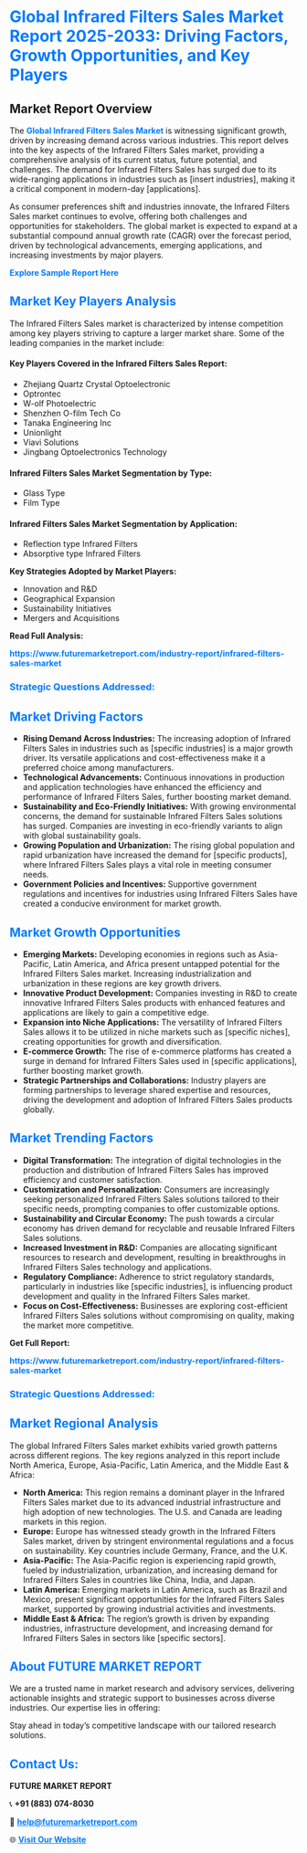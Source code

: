 <h1 style="color: #007BFF;">Global Infrared Filters Sales Market Report 2025-2033: Driving Factors, Growth Opportunities, and Key Players</h1>

<section id="overview">
<h2>Market Report Overview</h2>
<p>The <a href="https://www.futuremarketreport.com/industry-report/infrared-filters-sales-market" style="color: #007BFF; text-decoration: none;"><strong>Global Infrared Filters Sales Market</strong></a> is witnessing significant growth, driven by increasing demand across various industries. This report delves into the key aspects of the Infrared Filters Sales market, providing a comprehensive analysis of its current status, future potential, and challenges. The demand for Infrared Filters Sales has surged due to its wide-ranging applications in industries such as [insert industries], making it a critical component in modern-day [applications].</p>
<p>As consumer preferences shift and industries innovate, the Infrared Filters Sales market continues to evolve, offering both challenges and opportunities for stakeholders. The global market is expected to expand at a substantial compound annual growth rate (CAGR) over the forecast period, driven by technological advancements, emerging applications, and increasing investments by major players.</p>
</section>

<section id="overview">
<p><a href="https://www.futuremarketreport.com/request-sample/reportId=104231" style="color: #007BFF; text-decoration: none;"><strong>Explore Sample Report Here</strong></a></p>
</section>

<section id="key-players">
<h2 style="color: #007BFF;">Market Key Players Analysis</h2>
<p>The Infrared Filters Sales market is characterized by intense competition among key players striving to capture a larger market share. Some of the leading companies in the market include:</p>
<h4>Key Players Covered in the Infrared Filters Sales Report:</h4>
<ul><li>Zhejiang Quartz Crystal Optoelectronic</li><li>Optrontec</li><li>W-olf Photoelectric</li><li>Shenzhen O-film Tech Co</li><li>Tanaka Engineering Inc</li><li>Unionlight</li><li>Viavi Solutions</li><li>Jingbang Optoelectronics Technology</li></ul>
<h4>Infrared Filters Sales Market Segmentation by Type:</h4>
<ul><li>Glass Type</li><li>Film Type</li></ul>

<h4>Infrared Filters Sales Market Segmentation by Application:</h4>
<ul><li>Reflection type Infrared Filters</li><li>Absorptive type Infrared Filters</li></ul>
<p><strong>Key Strategies Adopted by Market Players:</strong></p>
<ul>
<li>Innovation and R&D</li>
<li>Geographical Expansion</li>
<li>Sustainability Initiatives</li>
<li>Mergers and Acquisitions</li>
</ul>
</section>

<section>
<p><strong>Read Full Analysis: </strong></p><a href="https://www.futuremarketreport.com/industry-report/infrared-filters-sales-market" style="color: #007BFF; text-decoration: none;"><strong>https://www.futuremarketreport.com/industry-report/infrared-filters-sales-market</strong></a>
<h3 style="color: #007BFF;">Strategic Questions Addressed:</h3>
</section>

<section id="driving-factors">
<h2 style="color: #007BFF;">Market Driving Factors</h2>
<ul>
<li><strong>Rising Demand Across Industries:</strong> The increasing adoption of Infrared Filters Sales in industries such as [specific industries] is a major growth driver. Its versatile applications and cost-effectiveness make it a preferred choice among manufacturers.</li>
<li><strong>Technological Advancements:</strong> Continuous innovations in production and application technologies have enhanced the efficiency and performance of Infrared Filters Sales, further boosting market demand.</li>
<li><strong>Sustainability and Eco-Friendly Initiatives:</strong> With growing environmental concerns, the demand for sustainable Infrared Filters Sales solutions has surged. Companies are investing in eco-friendly variants to align with global sustainability goals.</li>
<li><strong>Growing Population and Urbanization:</strong> The rising global population and rapid urbanization have increased the demand for [specific products], where Infrared Filters Sales plays a vital role in meeting consumer needs.</li>
<li><strong>Government Policies and Incentives:</strong> Supportive government regulations and incentives for industries using Infrared Filters Sales have created a conducive environment for market growth.</li>
</ul>
</section>

<section id="growth-opportunities">
<h2 style="color: #007BFF;">Market Growth Opportunities</h2>
<ul>
<li><strong>Emerging Markets:</strong> Developing economies in regions such as Asia-Pacific, Latin America, and Africa present untapped potential for the Infrared Filters Sales market. Increasing industrialization and urbanization in these regions are key growth drivers.</li>
<li><strong>Innovative Product Development:</strong> Companies investing in R&D to create innovative Infrared Filters Sales products with enhanced features and applications are likely to gain a competitive edge.</li>
<li><strong>Expansion into Niche Applications:</strong> The versatility of Infrared Filters Sales allows it to be utilized in niche markets such as [specific niches], creating opportunities for growth and diversification.</li>
<li><strong>E-commerce Growth:</strong> The rise of e-commerce platforms has created a surge in demand for Infrared Filters Sales used in [specific applications], further boosting market growth.</li>
<li><strong>Strategic Partnerships and Collaborations:</strong> Industry players are forming partnerships to leverage shared expertise and resources, driving the development and adoption of Infrared Filters Sales products globally.</li>
</ul>
</section>

<section id="trending-factors">
<h2 style="color: #007BFF;">Market Trending Factors</h2>
<ul>
<li><strong>Digital Transformation:</strong> The integration of digital technologies in the production and distribution of Infrared Filters Sales has improved efficiency and customer satisfaction.</li>
<li><strong>Customization and Personalization:</strong> Consumers are increasingly seeking personalized Infrared Filters Sales solutions tailored to their specific needs, prompting companies to offer customizable options.</li>
<li><strong>Sustainability and Circular Economy:</strong> The push towards a circular economy has driven demand for recyclable and reusable Infrared Filters Sales solutions.</li>
<li><strong>Increased Investment in R&D:</strong> Companies are allocating significant resources to research and development, resulting in breakthroughs in Infrared Filters Sales technology and applications.</li>
<li><strong>Regulatory Compliance:</strong> Adherence to strict regulatory standards, particularly in industries like [specific industries], is influencing product development and quality in the Infrared Filters Sales market.</li>
<li><strong>Focus on Cost-Effectiveness:</strong> Businesses are exploring cost-efficient Infrared Filters Sales solutions without compromising on quality, making the market more competitive.</li>
</ul>
</section>

<section>
<p><strong>Get Full Report: </strong></p><a href="https://www.futuremarketreport.com/industry-report/infrared-filters-sales-market" style="color: #007BFF; text-decoration: none;"><strong>https://www.futuremarketreport.com/industry-report/infrared-filters-sales-market</strong></a>
<h3 style="color: #007BFF;">Strategic Questions Addressed:</h3>
</section>


<section id="regional-analysis">
<h2 style="color: #007BFF;">Market Regional Analysis</h2>
<p>The global Infrared Filters Sales market exhibits varied growth patterns across different regions. The key regions analyzed in this report include North America, Europe, Asia-Pacific, Latin America, and the Middle East & Africa:</p>
<ul>
<li><strong>North America:</strong> This region remains a dominant player in the Infrared Filters Sales market due to its advanced industrial infrastructure and high adoption of new technologies. The U.S. and Canada are leading markets in this region.</li>
<li><strong>Europe:</strong> Europe has witnessed steady growth in the Infrared Filters Sales market, driven by stringent environmental regulations and a focus on sustainability. Key countries include Germany, France, and the U.K.</li>
<li><strong>Asia-Pacific:</strong> The Asia-Pacific region is experiencing rapid growth, fueled by industrialization, urbanization, and increasing demand for Infrared Filters Sales in countries like China, India, and Japan.</li>
<li><strong>Latin America:</strong> Emerging markets in Latin America, such as Brazil and Mexico, present significant opportunities for the Infrared Filters Sales market, supported by growing industrial activities and investments.</li>
<li><strong>Middle East & Africa:</strong> The region’s growth is driven by expanding industries, infrastructure development, and increasing demand for Infrared Filters Sales in sectors like [specific sectors].</li>
</ul>
</section>

<footer>
<h2 style="color: #007BFF;">About FUTURE MARKET REPORT</h2>
<p>We are a trusted name in market research and advisory services, delivering actionable insights and strategic support to businesses across diverse industries. Our expertise lies in offering:</p>

<p>Stay ahead in today’s competitive landscape with our tailored research solutions.</p>

<h2 style="color: #007BFF;">Contact Us:</h2>
<p><strong>FUTURE MARKET REPORT</strong></p>
<p>📞 <strong>+91 (883) 074-8030</strong></p>
<p>📧 <strong><a href="mailto:help@futuremarketreport.com" style="color: #007BFF;">help@futuremarketreport.com</a></strong></p>
<p>🌐 <strong><a href="https://www.futuremarketreport.com/" style="color: #007BFF;">Visit Our Website</a></strong></p>
</footer>
